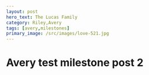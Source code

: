 ```yaml
---
layout: post
hero_text: The Lucas Family
category: Riley,Avery
tags: [avery,milestones]
primary_image: /src/images/love-521.jpg
---
```


<h1>Avery test milestone post 2</h1>